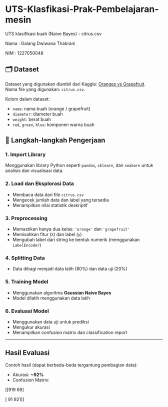 # UTS-Klasfikasi-Prak-Pembelajaran-mesin
UTS klasifikasi buah (Naive Bayes) - citrus.csv

Nama : Galang Dwiwana Thabrani

NIM : 1227050048

## 🗂️ Dataset
Dataset yang digunakan diambil dari Kaggle: [Oranges vs Grapefruit](https://www.kaggle.com/datasets/joshmcadams/oranges-vs-grapefruit).  
Nama file yang digunakan: `citrus.csv`.

Kolom dalam dataset:
- `name`: nama buah (orange / grapefruit)
- `diameter`: diameter buah
- `weight`: berat buah
- `red`, `green`, `blue`: komponen warna buah

## 🧪 Langkah-langkah Pengerjaan

### 1. Import Library
Menggunakan library Python seperti `pandas`, `sklearn`, dan `seaborn` untuk analisis dan visualisasi data.

### 2. Load dan Eksplorasi Data
- Membaca data dari file `citrus.csv`
- Mengecek jumlah data dan label yang tersedia
- Menampilkan nilai statistik deskriptif

### 3. Preprocessing
- Memastikan hanya dua kelas: `'orange'` dan `'grapefruit'`
- Memisahkan fitur (`X`) dan label (`y`)
- Mengubah label dari string ke bentuk numerik (menggunakan `LabelEncoder`)

### 4. Splitting Data
- Data dibagi menjadi data latih (80%) dan data uji (20%)

### 5. Training Model
- Menggunakan algoritma **Gaussian Naive Bayes**
- Model dilatih menggunakan data latih

### 6. Evaluasi Model
- Menggunakan data uji untuk prediksi
- Mengukur akurasi
- Menampilkan confusion matrix dan classification report

---

##  Hasil Evaluasi

Contoh hasil (dapat berbeda-beda tergantung pembagian data):
- Akurasi: **~92%**
- Confusion Matrix:
  
[[919  69]

 [ 91 921]]

